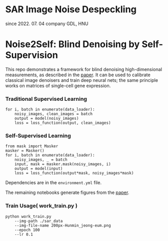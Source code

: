 # SAR Image Noise Despeckling 
since   2022. 07. 04 
company GDL, HNU 

# Noise2Self: Blind Denoising by Self-Supervision

This repo demonstrates a framework for blind denoising high-dimensional measurements,
as described in the [paper](https://arxiv.org/abs/1901.11365). It can be used to calibrate 
classical image denoisers and train deep neural nets; 
the same principle works on matrices of single-cell gene expression.


### Traditional Supervised Learning

```
for i, batch in enumerate(data_loader):
    noisy_images, clean_images = batch
    output = model(noisy_images)
    loss = loss_function(output, clean_images)
```

### Self-Supervised Learning

```
from mask import Masker
masker = Masker()
for i, batch in enumerate(data_loader):
    noisy_images, _ = batch
    input, mask = masker.mask(noisy_images, i)
    output = model(input)
    loss = loss_function(output*mask, noisy_images*mask)
```

Dependencies are in the `environment.yml` file.

The remaining notebooks generate figures from the [paper](https://arxiv.org/abs/1901.11365).


### Train Usage( work_train.py )
```
python work_train.py 
    --img-path ./sar_data 
    --img-file-name 200px-Hunmin_jeong-eum.png 
    --epoch 100 
    --lr 0.1
```